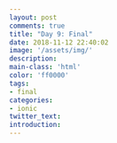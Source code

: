 ```yaml
---
layout: post
comments: true
title: "Day 9: Final"
date: 2018-11-12 22:40:02
image: '/assets/img/'
description:
main-class: 'html'
color: 'ff0000'
tags:
- final
categories:
- ionic
twitter_text:
introduction:
---
```

